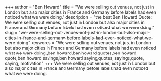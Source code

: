 +++
author = "Ben Howard"
title = "We were selling out venues, not just in London but also major cities in France and Germany before labels had even noticed what we were doing."
description = "the best Ben Howard Quote: We were selling out venues, not just in London but also major cities in France and Germany before labels had even noticed what we were doing."
slug = "we-were-selling-out-venues-not-just-in-london-but-also-major-cities-in-france-and-germany-before-labels-had-even-noticed-what-we-were-doing"
keywords = "We were selling out venues, not just in London but also major cities in France and Germany before labels had even noticed what we were doing.,ben howard,ben howard quotes,ben howard quote,ben howard sayings,ben howard saying,quotes, sayings,quote, saying, motivation"
+++
We were selling out venues, not just in London but also major cities in France and Germany before labels had even noticed what we were doing.
